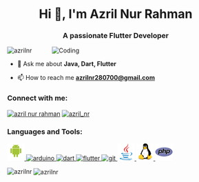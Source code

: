 <h1 align="center">Hi 👋, I'm Azril Nur Rahman</h1>
<h3 align="center">A passionate Flutter Developer</h3>
<img align="right" alt="Coding" width="400" src="https://gifdb.com/images/thumbnail/cartoon-character-louise-belcher-coding-is-fun-ctmkcciuc1gyxos2.gif">

<p align="left"> <img src="https://komarev.com/ghpvc/?username=azrilnr&label=Profile%20views&color=0e75b6&style=flat" alt="azrilnr" /> </p>

- 💬 Ask me about **Java, Dart, Flutter**

- 📫 How to reach me **azrilnr280700@gmail.com**

<h3 align="left">Connect with me:</h3>
<p align="left">
<a href="https://linkedin.com/in/azril nur rahman" target="blank"><img align="center" src="https://raw.githubusercontent.com/rahuldkjain/github-profile-readme-generator/master/src/images/icons/Social/linked-in-alt.svg" alt="azril nur rahman" height="30" width="40" /></a>
<a href="https://instagram.com/azril_nr" target="blank"><img align="center" src="https://raw.githubusercontent.com/rahuldkjain/github-profile-readme-generator/master/src/images/icons/Social/instagram.svg" alt="azril_nr" height="30" width="40" /></a>
</p>

<h3 align="left">Languages and Tools:</h3>
<p align="left"> <a href="https://developer.android.com" target="_blank" rel="noreferrer"> <img src="https://raw.githubusercontent.com/devicons/devicon/master/icons/android/android-original-wordmark.svg" alt="android" width="40" height="40"/> </a> <a href="https://www.arduino.cc/" target="_blank" rel="noreferrer"> <img src="https://cdn.worldvectorlogo.com/logos/arduino-1.svg" alt="arduino" width="40" height="40"/> </a> <a href="https://dart.dev" target="_blank" rel="noreferrer"> <img src="https://www.vectorlogo.zone/logos/dartlang/dartlang-icon.svg" alt="dart" width="40" height="40"/> </a> <a href="https://flutter.dev" target="_blank" rel="noreferrer"> <img src="https://www.vectorlogo.zone/logos/flutterio/flutterio-icon.svg" alt="flutter" width="40" height="40"/> </a> <a href="https://git-scm.com/" target="_blank" rel="noreferrer"> <img src="https://www.vectorlogo.zone/logos/git-scm/git-scm-icon.svg" alt="git" width="40" height="40"/> </a> <a href="https://www.java.com" target="_blank" rel="noreferrer"> <img src="https://raw.githubusercontent.com/devicons/devicon/master/icons/java/java-original.svg" alt="java" width="40" height="40"/> </a> <a href="https://www.linux.org/" target="_blank" rel="noreferrer"> <img src="https://raw.githubusercontent.com/devicons/devicon/master/icons/linux/linux-original.svg" alt="linux" width="40" height="40"/> </a> <a href="https://www.php.net" target="_blank" rel="noreferrer"> <img src="https://raw.githubusercontent.com/devicons/devicon/master/icons/php/php-original.svg" alt="php" width="40" height="40"/> </a> </p>

<p><img align="left" src="https://github-readme-stats.vercel.app/api/top-langs?username=azrilnr&show_icons=true&locale=en&layout=compact" alt="azrilnr" /></p>

<p>&nbsp;<img align="center" src="https://github-readme-stats.vercel.app/api?username=azrilnr&show_icons=true&locale=en" alt="azrilnr" /></p>
